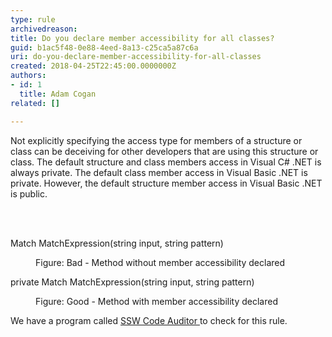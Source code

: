 ```yaml
---
type: rule
archivedreason: 
title: Do you declare member accessibility for all classes?
guid: b1ac5f48-0e88-4eed-8a13-c25ca5a87c6a
uri: do-you-declare-member-accessibility-for-all-classes
created: 2018-04-25T22:45:00.0000000Z
authors:
- id: 1
  title: Adam Cogan
related: []

---
```



<p class="ssw15-rteElement-P">Not explicitly specifying the access type for members of a structure or class can be deceiving for other developers that are using this structure or class. The default structure and class members access in Visual C# .NET is always private. The default class member access in Visual Basic .NET is private. However, the default structure member access in Visual Basic .NET is public. <br></p>
<br><excerpt class='endintro'></excerpt><br>
<p class="ssw15-rteElement-CodeArea">Match MatchExpression(string input, string pattern)&#160;</p><dd class="ssw15-rteElement-FigureBad">Figure&#58; Bad - Method without member accessibility declared <br></dd><p class="ssw15-rteElement-CodeArea">private Match MatchExpression(string input, string pattern)&#160;<br></p><dd class="ssw15-rteElement-FigureGood">Figure&#58; Good - Method with member accessibility declared</dd><p class="ssw15-rteElement-YellowBorderBox">We have a program called&#160;<a href="https&#58;//www.ssw.com.au/ssw/CodeAuditor/Rules.aspx#Interoper">SSW Code Auditor </a> to check for this rule. <br></p>



